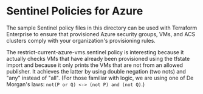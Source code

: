 # Sentinel Policies for Azure
The sample Sentinel policy files in this directory can be used with Terraform Enterprise to ensure that provisioned Azure security groups, VMs, and ACS clusters comply with your organization's provisioning rules.

The restrict-current-azure-vms.sentinel policy is interesting because it actually checks VMs that have already been provisioned using the tfstate import and because it only prints the VMs that are not from an allowed publisher. It achieves the latter by using double negation (two nots) and "any" instead of "all".  (For those familiar with logic, we are using one of De Morgan's laws: `not(P or Q) <-> (not P) and (not Q)`.)
